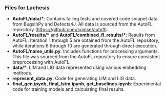### Files for Lachesis

* **AutoFL/data/\***: Contains failing tests and covered code snippet data from BugsInPy and Defects4J. All data is sourced from the AutoFL repository (https://github.com/coinse/autofl).
* **AutoFL/results/\*** and **AutoFL/combined_fl_results/\***: Results from AutoFL. Iteration 1 through 5 are obtained from the AutoFL repository, while iterations 6 through 10 are generated through direct execution.
* **AutoFL/name_utils.py**: Includes functions for processing arguments. This file was sourced from the AutoFL repository to ensure consistent preprocessing with AutoFL.
* **data/\***: LIM and LIG data represented using various embedding methods.
* **represent_data.py**: Code for generating LIM and LIG data.
* **final_gcn.ipynb, final_lstm.ipynb, get_baselines.ipynb**: Experimental code for training models and calculating final results.